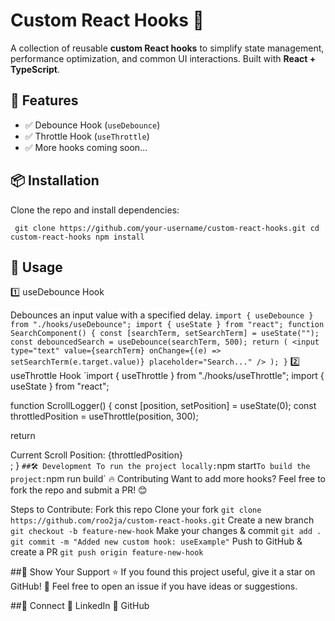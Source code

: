 # Custom React Hooks 🚀

A collection of reusable **custom React hooks** to simplify state management, performance optimization, and common UI interactions. Built with **React + TypeScript**.

## 📌 Features
- ✅ Debounce Hook (`useDebounce`)  
- ✅ Throttle Hook (`useThrottle`)  
- ✅ More hooks coming soon...

## 📦 Installation
Clone the repo and install dependencies:

`
git clone https://github.com/your-username/custom-react-hooks.git
cd custom-react-hooks
npm install`

## 🚀 Usage
1️⃣ useDebounce Hook

Debounces an input value with a specified delay.
`import { useDebounce } from "./hooks/useDebounce";
import { useState } from "react";
function SearchComponent() {
  const [searchTerm, setSearchTerm] = useState("");
  const debouncedSearch = useDebounce(searchTerm, 500);
  return (
    <input
      type="text"
      value={searchTerm}
      onChange={(e) => setSearchTerm(e.target.value)}
      placeholder="Search..."
    />
  );
}`
2️⃣ useThrottle Hook
`import { useThrottle } from "./hooks/useThrottle";
import { useState } from "react";

function ScrollLogger() {
  const [position, setPosition] = useState(0);
  const throttledPosition = useThrottle(position, 300);

  return <div>Current Scroll Position: {throttledPosition}</div>;
}
`
##🛠️ Development
To run the project locally:
`npm start`
To build the project:
`npm run build`
🔥 Contributing
Want to add more hooks? Feel free to fork the repo and submit a PR! 😊

Steps to Contribute:
Fork this repo
Clone your fork
`git clone https://github.com/roo2ja/custom-react-hooks.git`
Create a new branch
`git checkout -b feature-new-hook`
Make your changes & commit
`git add .
git commit -m "Added new custom hook: useExample"`
Push to GitHub & create a PR
`git push origin feature-new-hook`

##🌟 Show Your Support
⭐ If you found this project useful, give it a star on GitHub!
💬 Feel free to open an issue if you have ideas or suggestions.

##📩 Connect
💼 LinkedIn
🐙 GitHub

